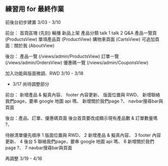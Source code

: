 練習用 for 最終作業
-
前後台初步建置
3/03 - 3/10

前台：
首頁區塊 (先刻)
  輪播 
  新品上架 
  產品分類 
  talk 1 
  talk 2 
  Q&A 
產品一覽頁 (ProductsView)
單項產品頁 (ProductView)
購物車頁面 (CartsView)
可追加頁面：關於我 (AboutView)

後台：
產品一覽 (/views/admin/ProductsView)
訂單一覽 (/views/admin/OrdersView)
優惠碼一覽 (/views/admin/CouponsView)

加入功能與版面微調、RWD
3/10 - 3/18
- 3/17 尚待調整部分

前台：
新增產品 & 擬真內容、
footer 內容更新、
版面位置與 RWD、
新增聯絡我們page，要串 google 地圖 api 嗎、
新增關於我們page ?、
navbar搜尋bar與頁面


後台：產品、訂單、優惠碼頁面
後台首頁要改成顯示現有產品數 & 訂單數量嗎 ?、

待辦清單優先順序
1 版面位置與 RWD、
2 新增產品 & 擬真內容、
3 footer 內容更新、
4 後台
5 聯絡我們page，要串 google 地圖 api 嗎、
6 新增關於我們page ?、
7 navbar搜尋bar與頁面

再調整
3/19 - 4/16